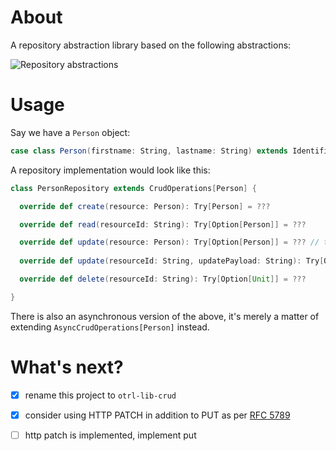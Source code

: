 # About

A repository abstraction library based on the following abstractions:

![Repository abstractions](https://cloud.githubusercontent.com/assets/4981314/12087457/f261ceaa-b2ca-11e5-8df4-fade5f8ee18e.jpg)

# Usage

Say we have a `Person` object:

```scala
case class Person(firstname: String, lastname: String) extends Identifiable
```

A repository implementation would look like this:

```scala
class PersonRepository extends CrudOperations[Person] {

  override def create(resource: Person): Try[Person] = ???

  override def read(resourceId: String): Try[Option[Person]] = ???

  override def update(resource: Person): Try[Option[Person]] = ??? // this handles whole updates
  
  override def update(resourceId: String, updatePayload: String): Try[Option[AnyRef]] // this handles partial updates

  override def delete(resourceId: String): Try[Option[Unit]] = ???

}
```

There is also an asynchronous version of the above, it's merely a matter of extending `AsyncCrudOperations[Person]` instead.

# What's next?

- [x] rename this project to `otrl-lib-crud`
- [x] consider using HTTP PATCH in addition to PUT as per [RFC 5789](http://tools.ietf.org/html/rfc5789)
- [ ] http patch is implemented, implement put 


